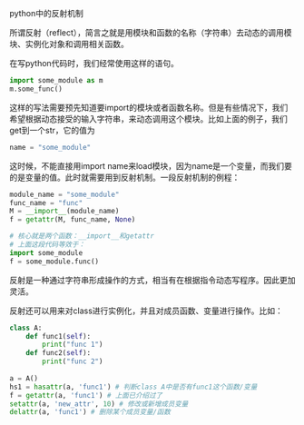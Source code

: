 python中的反射机制



所谓反射（reflect），简言之就是用模块和函数的名称（字符串）去动态的调用模块、实例化对象和调用相关函数。

在写python代码时，我们经常使用这样的语句。

~~~python
import some_module as m
m.some_func()
~~~

这样的写法需要预先知道要import的模块或者函数名称。但是有些情况下，我们希望根据动态接受的输入字符串，来动态调用这个模块。比如上面的例子，我们get到一个str，它的值为

~~~python
name = "some_module"
~~~

这时候，不能直接用import name来load模块，因为name是一个变量，而我们要的是变量的值。此时就需要用到反射机制。一段反射机制的例程：

~~~python
module_name = "some_module"
func_name = "func"
M = __import__(module_name)
f = getattr(M, func_name, None)

# 核心就是两个函数：__import__和getattr
# 上面这段代码等效于：
import some_module
f = some_module.func()
~~~

反射是一种通过字符串形成操作的方式，相当有在根据指令动态写程序。因此更加灵活。

反射还可以用来对class进行实例化，并且对成员函数、变量进行操作。比如：

~~~python
class A:
    def func1(self):
        print("func 1")
    def func2(self):
        print("func 2")
        
a = A()
hs1 = hasattr(a, 'func1') # 判断class A中是否有func1这个函数/变量
f = getattr(a, 'func1') # 上面已介绍过了
setattr(a, 'new_attr', 10) # 修改或新增成员变量
delattr(a, 'func1') # 删除某个成员变量/函数
~~~

